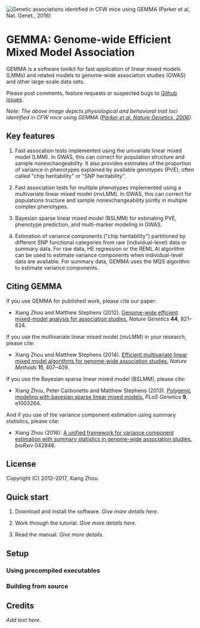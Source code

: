 ![Genetic associations identified in CFW mice using GEMMA (Parker et al,
Nat. Genet., 2016)](cfw.gif)

# GEMMA: Genome-wide Efficient Mixed Model Association

GEMMA is a software toolkit for fast application of linear mixed
models (LMMs) and related models to genome-wide association studies
(GWAS) and other large-scale data sets.

Please post comments, feature requests or suspected bugs to
[Github issues](https://github.com/xiangzhou/GEMMA/issues).

*Note: The above image depicts physiological and behavioral trait
loci identified in CFW mice using GEMMA ([Parker et al, Nature
Genetics, 2006](https://doi.org/10.1038/ng.3609)).*

## Key features

1. Fast assocation tests implemented using the univariate linear mixed
model (LMM). In GWAS, this can correct for population structure and
sample nonexchangeability. It also provides estimates of the
proportion of variance in phenotypes explained by available genotypes
(PVE), often called "chip heritability" or "SNP heritability".

2. Fast association tests for multiple phenotypes implemented using a
multivariate linear mixed model (mvLMM). In GWAS, this can correct for
populations tructure and sample nonexchangeability jointly in multiple
complex phenotypes.

3. Bayesian sparse linear mixed model (BSLMM) for estimating PVE,
phenotype prediction, and multi-marker modeling in GWAS.

4. Estimation of variance components ("chip heritability") partitioned
by different SNP functional categories from raw (individual-level)
data or summary data. For raw data, HE regression or the REML AI
algorithm can be used to estimate variance components when
individual-level data are available. For summary data, GEMMA uses the
MQS algorithm to estimate variance components.

## Citing GEMMA

If you use GEMMA for published work, please cite our paper:

+ Xiang Zhou and Matthew Stephens (2012). [Genome-wide efficient
mixed-model analysis for association studies.](http://doi.org/10.1038/ng.2310) 
*Nature Genetics* **44**, 821–824.

If you use the multivariate linear mixed model (mvLMM) in your
research, please cite:

+ Xiang Zhou and Matthew Stephens (2014). [Efficient multivariate linear
mixed model algorithms for genome-wide association
studies.](http://doi.org/10.1038/nmeth.2848)
*Nature Methods* **11**, 407–409.

If you use the Bayesian sparse linear mixed model (BSLMM), please cite:

+ Xiang Zhou, Peter Carbonetto and Matthew Stephens (2013). [Polygenic
modeling with bayesian sparse linear mixed
models.](http://doi.org/10.1371/journal.pgen.1003264) *PLoS Genetics*
**9**, e1003264. 

And if you use of the variance component estimation using summary
statistics, please cite:

+ Xiang Zhou (2016). [A unified framework for variance component
estimation with summary statistics in genome-wide association
studies.](https://doi.org/10.1101/042846) *bioRxiv* 042846.

## License

Copyright (C) 2012–2017, Xiang Zhou.

## Quick start

1. Download and install the software. *Give more details here.*

2. Work through the tutorial. *Give more details here.*

3. Read the manual. *Give more details.*

## Setup 

### Using precompiled executables

### Building from source

## Credits

*Add text here.*
